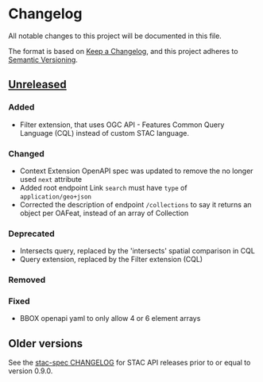 # Changelog
All notable changes to this project will be documented in this file.

The format is based on [Keep a Changelog](https://keepachangelog.com/en/1.0.0/),
and this project adheres to [Semantic Versioning](https://semver.org/spec/v2.0.0.html).

## [Unreleased]

### Added
- Filter extension, that uses OGC API - Features Common Query Language (CQL) instead of custom STAC language.

### Changed
- Context Extension OpenAPI spec was updated to remove the no longer used `next` attribute
- Added root endpoint Link `search` must have `type` of `application/geo+json`
- Corrected the description of endpoint `/collections` to say it returns an object per OAFeat, instead of an array of Collection

### Deprecated
 - Intersects query, replaced by the 'intersects' spatial comparison in CQL
 - Query extension, replaced by the Filter extension (CQL)

### Removed

### Fixed
- BBOX openapi yaml to only allow 4 or 6 element arrays

## Older versions

See the [stac-spec CHANGELOG](https://github.com/radiantearth/stac-spec/blob/v0.9.0/CHANGELOG.md) for STAC API releases prior to or equal to version 0.9.0.


[Unreleased]: <https://github.com/radiantearth/stac-api-spec/compare/master...dev>
